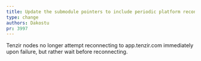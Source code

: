 ```yaml
---
title: Update the submodule pointers to include periodic platform reconnects
type: change
authors: Dakostu
pr: 3997
---
```


Tenzir nodes no longer attempt reconnecting to app.tenzir.com immediately upon
failure, but rather wait before reconnecting.
